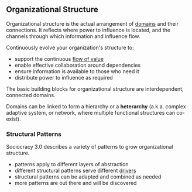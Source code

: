 ## Organizational Structure

Organizational structure is the actual arrangement of [domains](glossary:domain) and their connections. It reflects where power to influence is located, and the channels through which information and influence flow.

Continuously evolve your organization's structure to:

-   support the continuous [flow of value](glossary:flow-of-value)
-   enable effective collaboration around dependencies
-   ensure information is available to those who need it
-   distribute power to influence as required

The basic building blocks for organizational structure are interdependent, connected domains.

Domains can be linked to form a hierarchy or a **heterarchy** (a.k.a. complex  adaptive system, or network, where multiple functional structures can co-exist).

### Structural Patterns

Sociocracy 3.0 describes a variety of patterns to grow organizational structure.

-   patterns apply to different layers of abstraction
-   different structural patterns serve different [drivers](glossary:driver)
-   structural patterns can be adapted and combined as needed
-   more patterns are out there and will be discovered
